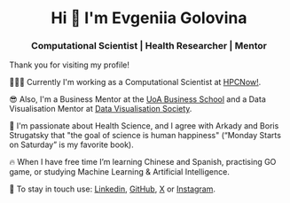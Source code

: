 <h1 align="center">Hi 👋 I'm Evgeniia Golovina</h1>
<h3 align="center">Computational Scientist | Health Researcher | Mentor</h3>

Thank you for visiting my profile!

👩🏻‍💻  Currently I'm working as a Computational Scientist at [HPCNow!](https://hpcnow.com/).

😎  Also, I'm a Business Mentor at the [UoA Business School](https://www.auckland.ac.nz/en/business.html) and a Data Visualisation Mentor at [Data Visualisation Society](https://www.datavisualizationsociety.org/).

🧡  I'm passionate about Health Science, and I agree with Arkady and Boris Strugatsky that "the goal of science is human happiness" (“Monday Starts on Saturday” is my favorite book).

🔥  When I have free time I’m learning Chinese and Spanish, practising GO game, or studying Machine Learning & Artificial Intelligence.

<!--
🌹  My online resume & portfolio is available at [evgeniiagolovina.ac.nz](https://www.evgeniiagolovina.ac.nz/).
-->

📧  To stay in touch use: [Linkedin](https://www.linkedin.com/in/evgeniiagolovina/), [GitHub](https://github.com/Eugeniia), [X](https://twitter.com/FoffaJn) or [Instagram](https://www.instagram.com/jnfoffa/).


<!--
**sproogen/sproogen** is a ✨ _special_ ✨ repository because its `README.md` (this file) appears on your GitHub profile.

<p>&nbsp;<img align="center" src="https://github-readme-stats.vercel.app/api?username=sproogen&show_icons=true&locale=en" alt="sproogen" /></p>

Here are some ideas to get you started:

- 🔭 I’m currently working on ...
- 🌱 I’m currently learning ...
- 👯 I’m looking to collaborate on ...
- 🤔 I’m looking for help with ...
- 💬 Ask me about ...
- 📫 How to reach me: ...
- 😄 Pronouns: ...
- ⚡ Fun fact: ...
-->
